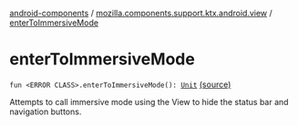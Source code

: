 [android-components](../index.md) / [mozilla.components.support.ktx.android.view](index.md) / [enterToImmersiveMode](./enter-to-immersive-mode.md)

# enterToImmersiveMode

`fun <ERROR CLASS>.enterToImmersiveMode(): `[`Unit`](https://kotlinlang.org/api/latest/jvm/stdlib/kotlin/-unit/index.html) [(source)](https://github.com/mozilla-mobile/android-components/blob/master/components/support/ktx/src/main/java/mozilla/components/support/ktx/android/view/Activity.kt#L15)

Attempts to call immersive mode using the View to hide the status bar and navigation buttons.

